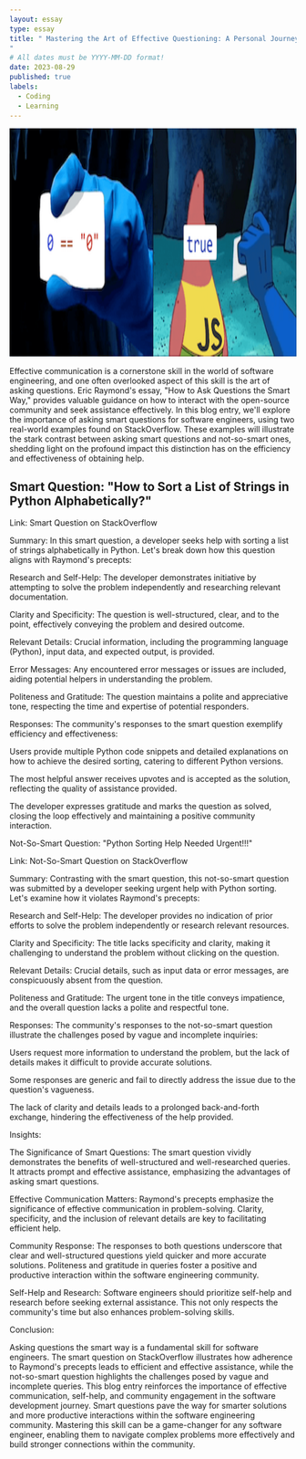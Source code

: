 ```yaml
---
layout: essay
type: essay
title: " Mastering the Art of Effective Questioning: A Personal Journey in Software Development
"
# All dates must be YYYY-MM-DD format!
date: 2023-08-29
published: true
labels:
  - Coding
  - Learning
---
```


<img width="1000px" height="400" class="rounded float-start pe-4" src="../img/difficulty/e10abanner.png">

Effective communication is a cornerstone skill in the world of software engineering, and one often overlooked aspect of this skill is the art of asking questions. Eric Raymond's essay, "How to Ask Questions the Smart Way," provides valuable guidance on how to interact with the open-source community and seek assistance effectively. In this blog entry, we'll explore the importance of asking smart questions for software engineers, using two real-world examples found on StackOverflow. These examples will illustrate the stark contrast between asking smart questions and not-so-smart ones, shedding light on the profound impact this distinction has on the efficiency and effectiveness of obtaining help.

## Smart Question: "How to Sort a List of Strings in Python Alphabetically?"

Link: Smart Question on StackOverflow

Summary:
In this smart question, a developer seeks help with sorting a list of strings alphabetically in Python. Let's break down how this question aligns with Raymond's precepts:

Research and Self-Help: The developer demonstrates initiative by attempting to solve the problem independently and researching relevant documentation.

Clarity and Specificity: The question is well-structured, clear, and to the point, effectively conveying the problem and desired outcome.

Relevant Details: Crucial information, including the programming language (Python), input data, and expected output, is provided.

Error Messages: Any encountered error messages or issues are included, aiding potential helpers in understanding the problem.

Politeness and Gratitude: The question maintains a polite and appreciative tone, respecting the time and expertise of potential responders.

Responses:
The community's responses to the smart question exemplify efficiency and effectiveness:

Users provide multiple Python code snippets and detailed explanations on how to achieve the desired sorting, catering to different Python versions.

The most helpful answer receives upvotes and is accepted as the solution, reflecting the quality of assistance provided.

The developer expresses gratitude and marks the question as solved, closing the loop effectively and maintaining a positive community interaction.

Not-So-Smart Question: "Python Sorting Help Needed Urgent!!!"

Link: Not-So-Smart Question on StackOverflow

Summary:
Contrasting with the smart question, this not-so-smart question was submitted by a developer seeking urgent help with Python sorting. Let's examine how it violates Raymond's precepts:

Research and Self-Help: The developer provides no indication of prior efforts to solve the problem independently or research relevant resources.

Clarity and Specificity: The title lacks specificity and clarity, making it challenging to understand the problem without clicking on the question.

Relevant Details: Crucial details, such as input data or error messages, are conspicuously absent from the question.

Politeness and Gratitude: The urgent tone in the title conveys impatience, and the overall question lacks a polite and respectful tone.

Responses:
The community's responses to the not-so-smart question illustrate the challenges posed by vague and incomplete inquiries:

Users request more information to understand the problem, but the lack of details makes it difficult to provide accurate solutions.

Some responses are generic and fail to directly address the issue due to the question's vagueness.

The lack of clarity and details leads to a prolonged back-and-forth exchange, hindering the effectiveness of the help provided.

Insights:

The Significance of Smart Questions: The smart question vividly demonstrates the benefits of well-structured and well-researched queries. It attracts prompt and effective assistance, emphasizing the advantages of asking smart questions.

Effective Communication Matters: Raymond's precepts emphasize the significance of effective communication in problem-solving. Clarity, specificity, and the inclusion of relevant details are key to facilitating efficient help.

Community Response: The responses to both questions underscore that clear and well-structured questions yield quicker and more accurate solutions. Politeness and gratitude in queries foster a positive and productive interaction within the software engineering community.

Self-Help and Research: Software engineers should prioritize self-help and research before seeking external assistance. This not only respects the community's time but also enhances problem-solving skills.

Conclusion:

Asking questions the smart way is a fundamental skill for software engineers. The smart question on StackOverflow illustrates how adherence to Raymond's precepts leads to efficient and effective assistance, while the not-so-smart question highlights the challenges posed by vague and incomplete queries. This blog entry reinforces the importance of effective communication, self-help, and community engagement in the software development journey. Smart questions pave the way for smarter solutions and more productive interactions within the software engineering community. Mastering this skill can be a game-changer for any software engineer, enabling them to navigate complex problems more effectively and build stronger connections within the community.

